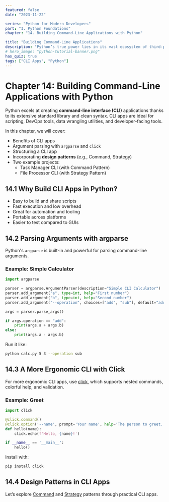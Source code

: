 ```yaml
---
featured: false
date: "2023-11-22"

series: "Python for Modern Developers"
part: "I. Python Foundations"
chapter: "14. Building Command-Line Applications with Python"

title: "Building Command-Line Applications"
description: "Python’s true power lies in its vast ecosystem of third-party packages, enabling developers to quickly build applications without reinventing the wheel. This chapter teaches you how to work with 3rd party libraries, create your own Python package, understand dependencies and version management."
# hero_image: "python-tutorial-banner.png"
has_quiz: true
tags: ["CLI Apps", "Python"]
---
```


# Chapter 14: Building Command-Line Applications with Python

Python excels at creating **command-line interface (CLI)** applications thanks to its extensive standard library and clean syntax. CLI apps are ideal for scripting, DevOps tools, data wrangling utilities, and developer-facing tools.

In this chapter, we will cover:

* Benefits of CLI apps
* Argument parsing with `argparse` and `click`
* Structuring a CLI app
* Incorporating **design patterns** (e.g., Command, Strategy)
* Two example projects:
  * Task Manager CLI (with Command Pattern)
  * File Processor CLI (with Strategy Pattern)

## 14.1 Why Build CLI Apps in Python?

* Easy to build and share scripts
* Fast execution and low overhead
* Great for automation and tooling
* Portable across platforms
* Easier to test compared to GUIs

## 14.2 Parsing Arguments with argparse

Python's `argparse` is built-in and powerful for parsing command-line arguments.

### Example: Simple Calculator

```python
import argparse

parser = argparse.ArgumentParser(description="Simple CLI Calculator")
parser.add_argument("a", type=int, help="First number")
parser.add_argument("b", type=int, help="Second number")
parser.add_argument("--operation", choices=["add", "sub"], default="add")

args = parser.parse_args()

if args.operation == "add":
    print(args.a + args.b)
else:
    print(args.a - args.b)
```

Run it like:

```bash
python calc.py 5 3 --operation sub
```

## 14.3 A More Ergonomic CLI with Click

For more ergonomic CLI apps, use <a href="https://click.palletsprojects.com/" target="_blank">click</a>, which supports nested commands, colorful help, and validation.

### Example: Greet

```python
import click

@click.command()
@click.option('--name', prompt='Your name', help='The person to greet.')
def hello(name):
    click.echo(f'Hello, {name}!')

if __name__ == '__main__':
    hello()
```

Install with:

```bash
pip install click
```

## 14.4 Design Patterns in CLI Apps

Let’s explore [Command](../design-patterns/#heading-3-command-pattern) and [Strategy](../design-patterns/#heading-3-strategy-pattern) patterns through practical CLI apps.




